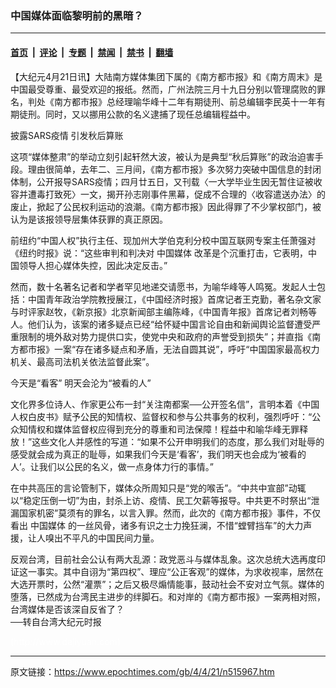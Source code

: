 ### 中国媒体面临黎明前的黑暗？

---

#### [首页](../../../..?n515967) &nbsp;|&nbsp; [评论](../../../../../epoch-comment?n515967) &nbsp;|&nbsp; [专题](../../../../../epoch-special?n515967) &nbsp;|&nbsp; [禁闻](../../../../../epoch-news?n515967) &nbsp;|&nbsp; [禁书](../../../../../books?n515967) &nbsp;|&nbsp; [翻墙](https://github.com/gfw-breaker/nogfw/blob/master/README.md?n515967)


<div class="post_content" id="artbody" itemprop="articleBody">
 <!-- article content begin -->
 <p>
  【大纪元4月21日讯】大陆南方媒体集团下属的《南方都市报》和《南方周末》是中国最受尊重、最受欢迎的报纸。然而，广州法院三月十九日分别以管理腐败的罪名，判处《南方都市报》总经理喻华峰十二年有期徒刑、前总编辑李民英十一年有期徒刑。同时，又以挪用公款的名义逮捕了现任总编辑程益中。
 </p>
 <p>
  披露SARS疫情 引发秋后算账
 </p>
 <p>
  这项“媒体整肃”的举动立刻引起轩然大波，被认为是典型“秋后算账”的政治迫害手段。理由很简单，去年二、三月间，《南方都市报》多次努力突破中国信息的封闭体制，公开报导SARS疫情；四月廿五日，又刊载〈一大学毕业生因无暂住证被收容并遭毒打致死〉一文，揭开孙志刚事件黑幕，促成不合理的〈收容遣送办法〉的废止，掀起了公民权利运动的浪潮。《南方都市报》因此得罪了不少掌权部门，被认为是该报领导层集体获罪的真正原因。
 </p>
 <p>
  前纽约“中国人权”执行主任、现加州大学伯克利分校中国互联网专案主任萧强对《纽约时报》说：“这些审判和判决对
  <ok href="https://www.epochtimes.com/gb/tag/%E4%B8%AD%E5%9B%BD%E5%AA%92%E4%BD%93.html">
   中国媒体
  </ok>
  改革是个沉重打击，它表明，中国领导人担心媒体失控，因此决定反击。”
 </p>
 <p>
  然而，数十名著名记者和学者罕见地递交请愿书，为喻华峰等人鸣冤。发起人士包括：中国青年政治学院教授展江，《中国经济时报》首席记者王克勤，著名杂文家与时评家赵牧，《新京报》北京新闻部主编陈峰，《中国青年报》首席记者刘畅等人。他们认为，该案的诸多疑点已经“给怀疑中国言论自由和新闻舆论监督遭受严重限制的境外敌对势力提供口实，使党中央和政府的声誉受到损失”；并直指《南方都市报》一案“存在诸多疑点和矛盾，无法自圆其说”，呼吁“中国国家最高权力机关、最高司法机关依法监督此案”。
 </p>
 <p>
  今天是“看客” 明天会沦为“被看的人”
 </p>
 <p>
  文化界多位诗人、作家更公布一封“关注南都案──公开签名信”，言明本着《中国人权白皮书》赋予公民的知情权、监督权和参与公共事务的权利，强烈呼吁：“公众知情权和媒体监督权应得到充分的尊重和司法保障！程益中和喻华峰无罪释放！”这些文化人并感性的写道：“如果不公开申明我们的态度，那么我们对耻辱的感受就会成为真正的耻辱，如果我们今天是‘看客’，我们明天也会成为‘被看的人’。让我们以公民的名义，做一点身体力行的事情。”
 </p>
 <p>
  在中共高压的言论管制下，媒体众所周知只是“党的喉舌”。“中共中宣部”动辄以“稳定压倒一切”为由，封杀上访、疫情、民工欠薪等报导。中共更不时祭出“泄漏国家机密”莫须有的罪名，以言入罪。然而，此次的《南方都市报》事件，不仅看出
  <ok href="https://www.epochtimes.com/gb/tag/%E4%B8%AD%E5%9B%BD%E5%AA%92%E4%BD%93.html">
   中国媒体
  </ok>
  的一丝风骨，诸多有识之士力挽狂澜，不惜“螳臂挡车”的大力声援，让人嗅出不平凡的中国民间力量。
 </p>
 <p>
  反观台湾，目前社会公认有两大乱源：政党恶斗与媒体乱象。这次总统大选再度印证这一事实。其中自诩为“第四权”、理应“公正客观”的媒体，为求收视率，居然在大选开票时，公然“灌票”；之后又极尽煽情能事，鼓动社会不安对立气氛。媒体的堕落，已然成为台湾民主进步的绊脚石。和对岸的《南方都市报》一案两相对照，台湾媒体是否该深自反省了？
  <br/>
  ──转自台湾大纪元时报
 </p>
 <p>
  <font color="#ffffff">
   (http://www.dajiyuan.com)
  </font>
 </p>
 <!-- article content end -->
 <div id="below_article_ad">
 </div>
</div>


---

原文链接：https://www.epochtimes.com/gb/4/4/21/n515967.htm